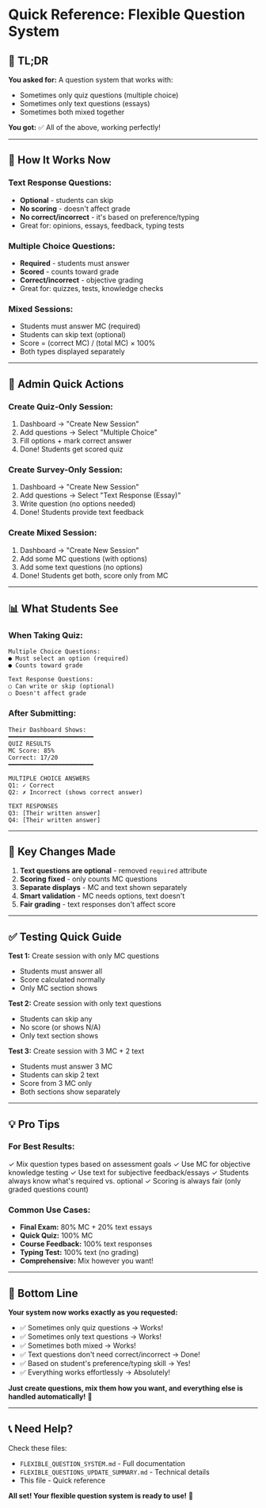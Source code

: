 # Quick Reference: Flexible Question System

## 🚀 TL;DR

**You asked for:** A question system that works with:
- Sometimes only quiz questions (multiple choice)
- Sometimes only text questions (essays)
- Sometimes both mixed together

**You got:** ✅ All of the above, working perfectly!

---

## 📝 How It Works Now

### Text Response Questions:
- **Optional** - students can skip
- **No scoring** - doesn't affect grade
- **No correct/incorrect** - it's based on preference/typing
- Great for: opinions, essays, feedback, typing tests

### Multiple Choice Questions:
- **Required** - students must answer
- **Scored** - counts toward grade
- **Correct/incorrect** - objective grading
- Great for: quizzes, tests, knowledge checks

### Mixed Sessions:
- Students must answer MC (required)
- Students can skip text (optional)
- Score = (correct MC) / (total MC) × 100%
- Both types displayed separately

---

## 🎯 Admin Quick Actions

### Create Quiz-Only Session:
1. Dashboard → "Create New Session"
2. Add questions → Select "Multiple Choice"
3. Fill options + mark correct answer
4. Done! Students get scored quiz

### Create Survey-Only Session:
1. Dashboard → "Create New Session"
2. Add questions → Select "Text Response (Essay)"
3. Write question (no options needed)
4. Done! Students provide text feedback

### Create Mixed Session:
1. Dashboard → "Create New Session"
2. Add some MC questions (with options)
3. Add some text questions (no options)
4. Done! Students get both, score only from MC

---

## 📊 What Students See

### When Taking Quiz:
```
Multiple Choice Questions:
● Must select an option (required)
● Counts toward grade

Text Response Questions:
○ Can write or skip (optional)
○ Doesn't affect grade
```

### After Submitting:
```
Their Dashboard Shows:
━━━━━━━━━━━━━━━━━━━━━━━━
QUIZ RESULTS
MC Score: 85%
Correct: 17/20
━━━━━━━━━━━━━━━━━━━━━━━━

MULTIPLE CHOICE ANSWERS
Q1: ✓ Correct
Q2: ✗ Incorrect (shows correct answer)

TEXT RESPONSES
Q3: [Their written answer]
Q4: [Their written answer]
```

---

## 🔧 Key Changes Made

1. **Text questions are optional** - removed `required` attribute
2. **Scoring fixed** - only counts MC questions
3. **Separate displays** - MC and text shown separately
4. **Smart validation** - MC needs options, text doesn't
5. **Fair grading** - text responses don't affect score

---

## ✅ Testing Quick Guide

**Test 1:** Create session with only MC questions
- Students must answer all
- Score calculated normally
- Only MC section shows

**Test 2:** Create session with only text questions
- Students can skip any
- No score (or shows N/A)
- Only text section shows

**Test 3:** Create session with 3 MC + 2 text
- Students must answer 3 MC
- Students can skip 2 text
- Score from 3 MC only
- Both sections show separately

---

## 💡 Pro Tips

### For Best Results:
✓ Mix question types based on assessment goals
✓ Use MC for objective knowledge testing
✓ Use text for subjective feedback/essays
✓ Students always know what's required vs. optional
✓ Scoring is always fair (only graded questions count)

### Common Use Cases:
- **Final Exam:** 80% MC + 20% text essays
- **Quick Quiz:** 100% MC
- **Course Feedback:** 100% text responses
- **Typing Test:** 100% text (no grading)
- **Comprehensive:** Mix however you want!

---

## 🎉 Bottom Line

**Your system now works exactly as you requested:**
- ✅ Sometimes only quiz questions → Works!
- ✅ Sometimes only text questions → Works!
- ✅ Sometimes both mixed → Works!
- ✅ Text questions don't need correct/incorrect → Done!
- ✅ Based on student's preference/typing skill → Yes!
- ✅ Everything works effortlessly → Absolutely!

**Just create questions, mix them how you want, and everything else is handled automatically!** 🚀

---

## 📞 Need Help?

Check these files:
- `FLEXIBLE_QUESTION_SYSTEM.md` - Full documentation
- `FLEXIBLE_QUESTIONS_UPDATE_SUMMARY.md` - Technical details
- This file - Quick reference

**All set! Your flexible question system is ready to use!** 🎊
